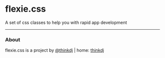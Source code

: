 # flexie.css

A set of css classes to help you with rapid app development


____________________

### About
flexie.css is a project by [@thinkdj](https://twitter.com/thinkdj) | home: [thinkdj](https://think.dj/)
 